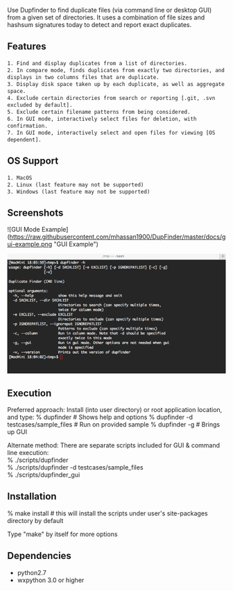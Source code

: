 Use Dupfinder to find duplicate files (via command line or desktop GUI) from a given set of directories. 
It uses a combination of file sizes and hashsum signatures today to detect and report exact duplicates. 

Features
--------
    1. Find and display duplicates from a list of directories.
    2. In compare mode, finds duplicates from exactly two directories, and displays in two columns files that are duplicate. 
    3. Display disk space taken up by each duplicate, as well as aggregate space.
    4. Exclude certain directories from search or reporting [.git, .svn excluded by default].
    5. Exclude certain filename patterns from being considered. 
    6. In GUI mode, interactively select files for deletion, with confirmation. 
    7. In GUI mode, interactively select and open files for viewing [OS dependent]. 


OS Support
----------
    1. MacOS 
    2. Linux (last feature may not be supported)
    3. Windows (last feature may not be supported)


Screenshots
-----------

![GUI Mode Example] (https://raw.githubusercontent.com/mhassan1900/DupFinder/master/docs/gui-example.png "GUI Example")

![Command Line Usage](https://raw.githubusercontent.com/mhassan1900/DupFinder/master/docs/cmd-usage.png "CMD Line Usage")


Execution
---------
Preferred approach:
    Install (into user directory) or root application location, and type:
        % dupfinder                             # Shows help and options
        % dupfinder -d testcases/sample_files   # Run on provided sample 
        % dupfinder -g                          # Brings up GUI 

Alternate method:
    There are separate scripts included for GUI & command line execution:   
        % ./scripts/dupfinder           
        % ./scripts/dupfinder -d testcases/sample_files   
        % ./scripts/dupfinder_gui       


Installation
------------
% make install # this will install the scripts under user's site-packages directory by default

Type "make" by itself for more options


Dependencies
------------
- python2.7 
- wxpython 3.0 or higher
